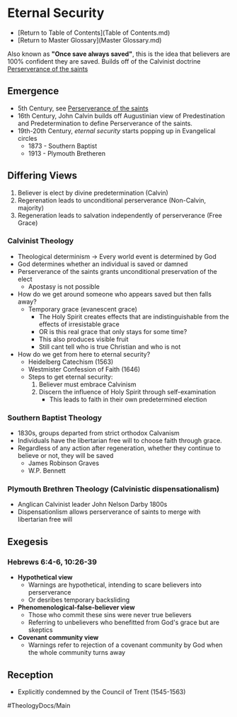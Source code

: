 # Eternal Security
- [Return to Table of Contents](Table of Contents.md)
- [Return to Master Glossary](Master Glossary.md)

Also known as **"Once save always saved"**, this is the idea that believers are 100% confident they are saved. 
Builds off of the Calvinist doctrine [Perserverance of the saints](Perserverance_Of_The_Saints.md)

## Emergence
- 5th Century, see [Perserverance of the saints](Perserverance_Of_The_Saints.md)
- 16th Century, John Calvin builds off Augustinian view of Predestination and Predetermination to define Perserverance of the saints.
- 19th-20th Century, *eternal security* starts popping up in Evangelical circles 
    - 1873 - Southern Baptist
    - 1913 - Plymouth Bretheren

## Differing Views
1. Believer is elect by divine predetermination (Calvin)
2. Regerenation leads to unconditional perserverance (Non-Calvin, majority)
3. Regeneration leads to salvation independently of perserverance (Free Grace)

### Calvinist Theology
- Theological determinism -> Every world event is determined by God
- God determines whether an individual is saved or damned
- Perserverance of the saints grants unconditional preservation of  the elect
    - Apostasy is not possible
- How do we get around someone who appears saved but then falls away?
    - Temporary grace (evanescent grace)
        - The Holy Spirit creates effects that are indistinguishable from the effects of irresistable grace
        - OR is this real grace that only stays for some time?
        - This also produces visible fruit 
        - Still cant tell who is true Christian and who is not
- How do we get from here to eternal security?
    - Heidelberg Catechism (1563)
    - Westmister Confession of Faith (1646)
    - Steps to get eternal security:
        1. Believer must embrace Calvinism
        2. Discern the influence of Holy Spirit through self-examination
            - This leads to faith in their own predetermined election

### Southern Baptist Theology
- 1830s, groups departed from strict orthodox Calvanism
- Individuals have the libertarian free will to choose faith through grace.
- Regardless of any action after regeneration, whether they continue to believe or not, they will be saved
    - James Robinson Graves
    - W.P. Bennett

### Plymouth Brethren Theology (Calvinistic dispensationalism)
- Anglican Calvinist leader John Nelson Darby 1800s
- Dispensationlism allows perserverance of saints to merge with libertarian free will

## Exegesis
### Hebrews 6:4-6, 10:26-39
- **Hypothetical view**
    - Warnings are hypothetical, intending to scare believers into perserverance
    - Or desribes temporary backsliding
- **Phenomenological-false-believer view**
    - Those who commit these sins were never true believers
    - Referring to unbelievers who benefitted from God's grace but are skeptics
- **Covenant community view**
    - Warnings refer to rejection of a covenant community by God when the whole community turns away



## Reception
- Explicitly condemned by the Council of Trent (1545-1563)




#TheologyDocs/Main